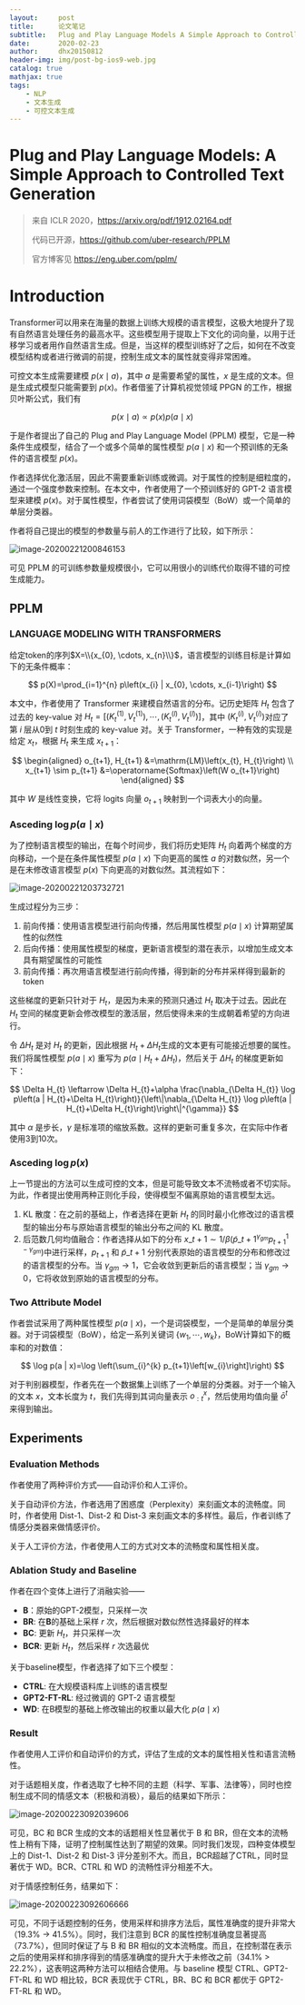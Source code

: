 ```yaml
---
layout:     post
title:      论文笔记
subtitle:   Plug and Play Language Models A Simple Approach to Controlled Text Generation
date:       2020-02-23
author:     dhx20150812
header-img: img/post-bg-ios9-web.jpg
catalog: true
mathjax: true
tags:
    - NLP
    - 文本生成
    - 可控文本生成
---
```


# Plug and Play Language Models: A Simple Approach to Controlled Text Generation

>来自 ICLR 2020，https://arxiv.org/pdf/1912.02164.pdf
>
>代码已开源，https://github.com/uber-research/PPLM
>
>官方博客见 https://eng.uber.com/pplm/

# Introduction

Transformer可以用来在海量的数据上训练大规模的语言模型，这极大地提升了现有自然语言处理任务的最高水平。这些模型用于提取上下文化的词向量，以用于迁移学习或者用作自然语言生成。但是，当这样的模型训练好了之后，如何在不改变模型结构或者进行微调的前提，控制生成文本的属性就变得非常困难。

可控文本生成需要建模 $p(x \mid a)$，其中 $a$ 是需要希望的属性，$x$ 是生成的文本。但是生成式模型只能需要到 $p(x)$。作者借鉴了计算机视觉领域 PPGN 的工作，根据贝叶斯公式，我们有

$$
p(x \mid a) \propto p(x)p(a \mid x)
$$

于是作者提出了自己的 Plug and Play Language Model (PPLM) 模型，它是一种条件生成模型，结合了一个或多个简单的属性模型 $p(a \mid x)$ 和一个预训练的无条件的语言模型 $p(x)$。

作者选择优化激活层，因此不需要重新训练或微调。对于属性的控制是细粒度的，通过一个强度参数来控制。在本文中，作者使用了一个预训练好的 GPT-2 语言模型来建模 $p(x)$。对于属性模型，作者尝试了使用词袋模型（BoW）或一个简单的单层分类器。

作者将自己提出的模型的参数量与前人的工作进行了比较，如下所示：

![image-20200221200846153](https://note.youdao.com/yws/api/personal/file/WEB50f8081979a022b4d542f9263e127117?method=download&shareKey=7b306b206c1e84ac00928c76b582793e)

可见 PPLM 的可训练参数量规模很小，它可以用很小的训练代价取得不错的可控生成能力。

## PPLM

### LANGUAGE MODELING WITH TRANSFORMERS

给定token的序列$X=\\{x_{0}, \cdots, x_{n}\\}$，语言模型的训练目标是计算如下的无条件概率：

$$
p(X)=\prod_{i=1}^{n} p\left(x_{i} | x_{0}, \cdots, x_{i-1}\right)
$$

本文中，作者使用了 Transformer 来建模自然语言的分布。记历史矩阵 $H_t$ 包含了过去的 key-value 对 $H_{t}=\left[\left(K_{t}^{(1)}, V_{t}^{(1)}\right), \cdots,\left(K_{t}^{(l)}, V_{t}^{(l)}\right)\right]$，其中 $ \left(K_{t}^{(i)}, V_{t}^{(i)}\right)$对应了第 $i$ 层从0到 $t$ 时刻生成的 key-value 对。关于 Transformer，一种有效的实现是给定 $x_t$，根据 $H_t$ 来生成 $x_{t+1}$：

$$
\begin{aligned} o_{t+1}, H_{t+1} &=\mathrm{LM}\left(x_{t}, H_{t}\right) \\ x_{t+1} \sim p_{t+1} &=\operatorname{Softmax}\left(W o_{t+1}\right) \end{aligned}
$$

其中 $W$ 是线性变换，它将 logits 向量 $o_{t+1}$ 映射到一个词表大小的向量。

### Asceding $\log p(a\mid x)$

为了控制语言模型的输出，在每个时间步，我们将历史矩阵 $H_t$ 向着两个梯度的方向移动，一个是在条件属性模型 $p(a \mid x)$ 下向更高的属性 $a$ 的对数似然，另一个是在未修改语言模型 $p(x)$ 下向更高的对数似然。其流程如下：

![image-20200221203732721](https://note.youdao.com/yws/api/personal/file/WEB1dec65232545e597ab1b2ed8d1512904?method=download&shareKey=e085236c139e034e7080c5c5724eb96c)

生成过程分为三步：

1.  前向传播：使用语言模型进行前向传播，然后用属性模型 $p(a \mid x)$ 计算期望属性的似然性
2.  后向传播：使用属性模型的梯度，更新语言模型的潜在表示，以增加生成文本具有期望属性的可能性
3.  前向传播：再次用语言模型进行前向传播，得到新的分布并采样得到最新的token

这些梯度的更新只针对于 $H_t$，是因为未来的预测只通过 $H_t$ 取决于过去。因此在 $H_t$ 空间的梯度更新会修改模型的激活层，然后使得未来的生成朝着希望的方向进行。

令 $\Delta H_t$ 是对 $H_t$ 的更新，因此根据 $ H_t + \Delta H_t$生成的文本更有可能接近想要的属性。我们将属性模型 $p(a \mid x)$ 重写为 $p(a \mid H_t + \Delta H_t)$，然后关于 $\Delta H_t$ 的梯度更新如下：

$$
\Delta H_{t} \leftarrow \Delta H_{t}+\alpha \frac{\nabla_{\Delta H_{t}} \log p\left(a | H_{t}+\Delta H_{t}\right)}{\left\|\nabla_{\Delta H_{t}} \log p\left(a | H_{t}+\Delta H_{t}\right)\right\|^{\gamma}}
$$

其中 $\alpha$ 是步长，$\gamma$ 是标准项的缩放系数。这样的更新可重复多次，在实际中作者使用3到10次。


### Asceding $\log p(x)$

上一节提出的方法可以生成可控的文本，但是可能导致文本不流畅或者不切实际。为此，作者提出使用两种正则化手段，使得模型不偏离原始的语言模型太远。

1.  KL 散度：在之前的基础上，作者选择在更新 $H_t$ 的同时最小化修改过的语言模型的输出分布与原始语言模型的输出分布之间的 KL 散度。
2.  后范数几何均值融合：作者选择从如下的分布 $ x\_{t+1} \sim 1 / \beta\left(\widetilde{p}\_{t+1}^{\gamma_{g m}} p_{t+1}^{1-\gamma_{g m}}\right)$中进行采样，$p_{t+1}$ 和 $\tilde{p}\_{t+1}$ 分别代表原始的语言模型的分布和修改过的语言模型的分布。当 $\gamma_{gm} \to 1$，它会收敛到更新后的语言模型；当 $\gamma_{gm} \to 0$，它将收敛到原始的语言模型的分布。

### Two Attribute Model

作者尝试采用了两种属性模型 $p(a \mid x)$，一个是词袋模型，一个是简单的单层分类器。对于词袋模型（BoW），给定一系列关键词 $\{w_1, \cdots, w_k\}$，BoW计算如下的概率和的对数值：

$$
\log p(a | x)=\log \left(\sum_{i}^{k} p_{t+1}\left[w_{i}\right]\right)
$$

对于判别器模型，作者先在一个数据集上训练了一个单层的分类器。对于一个输入的文本 $x$，文本长度为 $t$，我们先得到其词向量表示 $o_{:t}^{x}$，然后使用均值向量 $\bar{o}^{t}$ 来得到输出。

## Experiments

### Evaluation Methods

作者使用了两种评价方式——自动评价和人工评价。

关于自动评价方法，作者选用了困惑度（Perplexity）来刻画文本的流畅度。同时，作者使用 Dist-1、Dist-2 和 Dist-3 来刻画文本的多样性。最后，作者训练了情感分类器来做情感评价。

关于人工评价方法，作者使用人工的方式对文本的流畅度和属性相关度。

###  Ablation Study and Baseline

作者在四个变体上进行了消融实验——

-   **B**：原始的GPT-2模型，只采样一次
-   **BR**: 在**B**的基础上采样 $r$ 次，然后根据对数似然性选择最好的样本
-   **BC**: 更新 $H_t$，并只采样一次
-   **BCR**: 更新 $H_t$，然后采样 $r$ 次选最优

关于baseline模型，作者选择了如下三个模型：

-   **CTRL**: 在大规模语料库上训练的语言模型
-   **GPT2-FT-RL**: 经过微调的 GPT-2 语言模型
-   **WD**: 在B模型的基础上修改输出的权重以最大化 $p(a \mid x)$

### Result

作者使用人工评价和自动评价的方式，评估了生成的文本的属性相关性和语言流畅性。

对于话题相关度，作者选取了七种不同的主题（科学、军事、法律等），同时也控制生成不同的情感文本（积极和消极），最后的结果如下所示：

![image-20200223092039606](https://note.youdao.com/yws/api/personal/file/WEB65b08e5a039e5cb5438b8a4a951504e5?method=download&shareKey=d844a7a6e771ccfad999e6d231a84e45)

可见，BC 和 BCR 生成的文本的话题相关性显著优于 B 和 BR，但在文本的流畅性上稍有下降，证明了控制属性达到了期望的效果。同时我们发现，四种变体模型上的 Dist-1、Dist-2 和 Dist-3 评分差别不大。而且，BCR超越了CTRL，同时显著优于 WD。BCR、CTRL 和 WD 的流畅性评分相差不大。

对于情感控制任务，结果如下：

![image-20200223092606666](https://note.youdao.com/yws/api/personal/file/WEB5a744a8fea5ac8347f2f11b8d604a0e1?method=download&shareKey=3f816f8664c5e02997e14a493da8ce95)

可见，不同于话题控制的任务，使用采样和排序方法后，属性准确度的提升非常大（19.3% $\to$ 41.5%）。同时，我们注意到 BCR 的属性控制准确度显著提高（73.7%），但同时保证了与 B 和 BR 相似的文本流畅度。而且，在控制潜在表示之后的使用采样和排序得到的情感准确度的提升大于未修改之前（34.1% > 22.2%），这表明这两种方法可以相结合使用。与 baseline 模型 CTRL、GPT2-FT-RL 和 WD 相比较，BCR 表现优于 CTRL，BR、BC 和 BCR 都优于 GPT2-FT-RL 和 WD。
